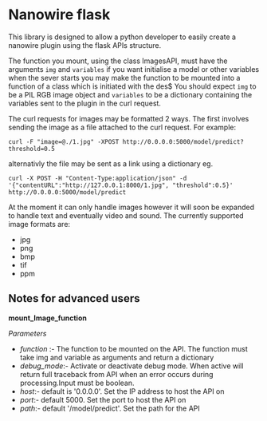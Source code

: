 Nanowire flask
==============
This library is designed to allow a python developer to easily create a nanowire plugin using the flask APIs structure.

The function you mount, using the class ImagesAPI, must have the arguments ``img`` and ``variables`` if you want initialise a model or other variables when the sever starts you may make the function to be mounted into a function of a class which is initiated with the des$
You should expect ``img`` to be a PIL RGB image object and ``variables`` to be a dictionary containing the variables sent to the plugin in the curl request.

The curl requests for images may be formatted 2 ways. The first involves sending the image as a file attached to the curl request. For example:

``curl -F "image=@./1.jpg" -XPOST http://0.0.0.0:5000/model/predict?threshold=0.5``

alternativly the file may be sent as a link using a dictionary eg.

``curl -X POST -H "Content-Type:application/json" -d '{"contentURL":"http://127.0.0.1:8000/1.jpg", "threshold":0.5}' http://0.0.0.0:5000/model/predict``


At the moment it can only handle images however it will soon be expanded to handle text and eventually video and sound. The currently supported image formats are:

* jpg
* png
* bmp
* tif
* ppm


Notes for advanced users
------------------------

**mount_Image_function**

*Parameters* 

* *function* :- The function to be mounted on the API. The function must take img and variable as arguments and return a dictionary 
* *debug_mode*:- Activate or deactivate debug mode. When active will return full traceback from API when an error occurs during processing.Input must be boolean.
* *host*:- default is '0.0.0.0'. Set the IP address to host the API on
* *port*:- default 5000. Set the port to host the API on
* *path*:- default '/model/predict'. Set the path for the API
